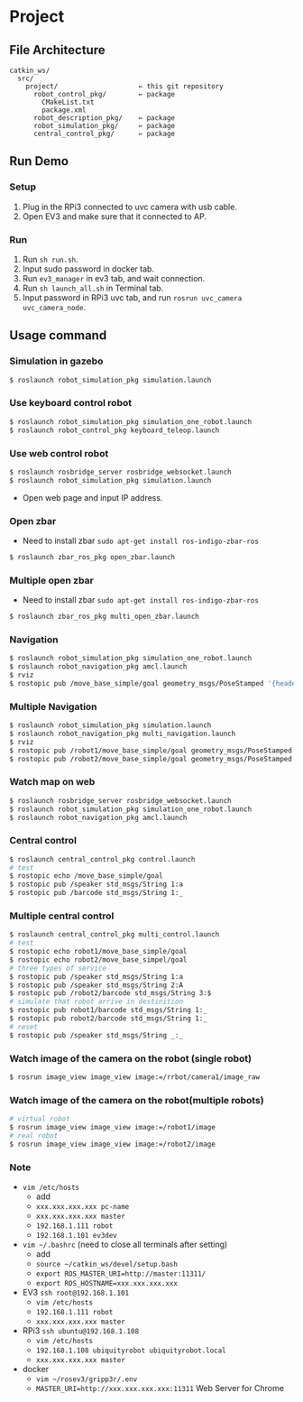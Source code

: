 # Project

## File Architecture
```
catkin_ws/
  src/
    project/                    ← this git repository
      robot_control_pkg/        ← package
        CMakeList.txt
        package.xml
      robot_description_pkg/    ← package
      robot_simulation_pkg/     ← package
      central_control_pkg/      ← package
```

## Run Demo

### Setup

1. Plug in the RPi3 connected to uvc camera with usb cable.
2. Open EV3 and make sure that it connected to AP.

### Run

1. Run `sh run.sh`.
2. Input sudo password in docker tab.
3. Run `ev3_manager` in ev3 tab, and wait connection.
4. Run `sh launch_all.sh` in Terminal tab.
5. Input password in RPi3 uvc tab, and run `rosrun uvc_camera uvc_camera_node`.

## Usage command

### Simulation in gazebo

```sh
$ roslaunch robot_simulation_pkg simulation.launch
```

### Use keyboard control robot

```sh
$ roslaunch robot_simulation_pkg simulation_one_robot.launch
$ roslaunch robot_control_pkg keyboard_teleop.launch
```

### Use web control robot

```sh
$ roslaunch rosbridge_server rosbridge_websocket.launch
$ roslaunch robot_simulation_pkg simulation.launch
```

+ Open web page and input IP address.

### Open zbar

+ Need to install zbar `sudo apt-get install ros-indigo-zbar-ros`

```sh
$ roslaunch zbar_ros_pkg open_zbar.launch
```

### Multiple open zbar

+ Need to install zbar `sudo apt-get install ros-indigo-zbar-ros`

```sh
$ roslaunch zbar_ros_pkg multi_open_zbar.launch
```

### Navigation

```sh
$ roslaunch robot_simulation_pkg simulation_one_robot.launch
$ roslaunch robot_navigation_pkg amcl.launch
$ rviz
$ rostopic pub /move_base_simple/goal geometry_msgs/PoseStamped '{header: {stamp: now, frame_id: "map"}, pose: {position: {x: 1.0, y: 0.0, z: 0.0}, orientation: {w: 1.0}}}'
```
### Multiple Navigation

```sh
$ roslaunch robot_simulation_pkg simulation.launch
$ roslaunch robot_navigation_pkg multi_navigation.launch
$ rviz
$ rostopic pub /robot1/move_base_simple/goal geometry_msgs/PoseStamped '{header: {stamp: now, frame_id: "map"}, pose: {position: {x: 1.0, y: 0.0, z: 0.0}, orientation: {w: 1.0}}}'
$ rostopic pub /robot2/move_base_simple/goal geometry_msgs/PoseStamped '{header: {stamp: now, frame_id: "map"}, pose: {position: {x: 1.0, y: 0.0, z: 0.0}, orientation: {w: 1.0}}}'
```

### Watch map on web

```sh
$ roslaunch rosbridge_server rosbridge_websocket.launch
$ roslaunch robot_simulation_pkg simulation_one_robot.launch
$ roslaunch robot_navigation_pkg amcl.launch
```

### Central control

```sh
$ roslaunch central_control_pkg control.launch
# test
$ rostopic echo /move_base_simple/goal
$ rostopic pub /speaker std_msgs/String 1:a
$ rostopic pub /barcode std_msgs/String 1:_
```

### Multiple central control

```sh
$ roslaunch central_control_pkg multi_control.launch
# test
$ rostopic echo robot1/move_base_simple/goal
$ rostopic echo robot2/move_base_simpel/goal
# three types of service
$ rostopic pub /speaker std_msgs/String 1:a
$ rostopic pub /speaker std_msgs/String 2:A
$ rostopic pub /robot2/barcode std_msgs/String 3:$
# simulate that robot arrive in destinition
$ rostopic pub robot1/barcode std_msgs/String 1:_
$ rostopic pub robot2/barcode std_msgs/String 1:_
# reset
$ rostopic pub /speaker std_msgs/String _:_
```

### Watch image of the camera on the robot (single robot)
```sh
$ rosrun image_view image_view image:=/rrbot/camera1/image_raw
```

### Watch image of the camera on the robot(multiple robots)
```sh
# virtual robot
$ rosrun image_view image_view image:=/robot1/image
# real robot
$ rosrun image_view image_view image:=/robot2/image
```

### Note
+ `vim /etc/hosts`
  + add
  + `xxx.xxx.xxx.xxx pc-name`
  + `xxx.xxx.xxx.xxx master`
  + `192.168.1.111 robot`
  + `192.168.1.101 ev3dev`
+ `vim ~/.bashrc` (need to close all terminals after setting)
  + add
  + `source ~/catkin_ws/devel/setup.bash`
  + `export ROS_MASTER_URI=http://master:11311/`
  + `export ROS_HOSTNAME=xxx.xxx.xxx.xxx`
+ EV3 `ssh root@192.168.1.101`
  + `vim /etc/hosts`
  + `192.168.1.111 robot`
  + `xxx.xxx.xxx.xxx master`
+ RPi3 `ssh ubuntu@192.168.1.108`
  + `vim /etc/hosts`
  + `192.168.1.108 ubiquityrobot ubiquityrobot.local`
  + `xxx.xxx.xxx.xxx master`
+ docker
  + `vim ~/rosev3/gripp3r/.env`
  + `MASTER_URI=http://xxx.xxx.xxx.xxx:11311`
Web Server for Chrome
